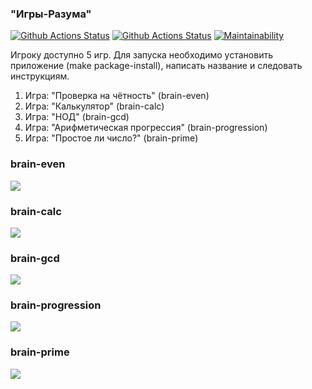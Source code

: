 ### "Игры-Разума"

[![Github Actions Status](https://github.com/AlexanderPotapkov/python-project-lvl1/workflows/hexlet-check/badge.svg)](https://github.com/AlexanderPotapkov/python-project-lvl1/actions)                     [![Github Actions Status](https://github.com/AlexanderPotapkov/python-project-lvl1/workflows/github-actions/badge.svg)](https://github.com/AlexanderPotapkov/python-project-lvl1/actions)                   [![Maintainability](https://api.codeclimate.com/v1/badges/a00cc266699e11c957f1/maintainability)](https://codeclimate.com/github/AlexanderPotapkov/python-project-lvl1/maintainability)

Игроку доступно 5 игр. Для запуска необходимо установить приложение (make package-install), написать название и следовать инструкциям.

1. Игра: "Проверка на чётность" (brain-even)
2. Игра: "Калькулятор" (brain-calc)
3. Игра: "НОД" (brain-gcd)
4. Игра: "Арифметическая прогрессия" (brain-progression)
5. Игра: "Простое ли число?" (brain-prime)

### brain-even
<a href="https://asciinema.org/a/463343" target="_blank"><img src="https://asciinema.org/a/463343.svg" /></a>

### brain-calc 
<a href="https://asciinema.org/a/463356" target="_blank"><img src="https://asciinema.org/a/463356.svg" /></a>

### brain-gcd
<a href="https://asciinema.org/a/463406" target="_blank"><img src="https://asciinema.org/a/463406.svg" /></a>

### brain-progression
<a href="https://asciinema.org/a/465241" target="_blank"><img src="https://asciinema.org/a/465241.svg" /></a>

### brain-prime
<a href="https://asciinema.org/a/465243" target="_blank"><img src="https://asciinema.org/a/465243.svg" /></a>
